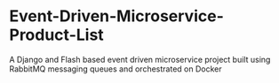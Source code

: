 # Event-Driven-Microservice-Product-List
A Django and Flash based event driven microservice project built using RabbitMQ messaging queues and orchestrated on Docker 
